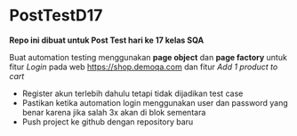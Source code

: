 # PostTestD17
**Repo ini dibuat untuk Post Test hari ke 17 kelas SQA**

Buat automation testing menggunakan **page object** dan **page factory** untuk fitur _Login_ pada web https://shop.demoqa.com dan fitur _Add 1 product to cart_

- Register akun terlebih dahulu tetapi tidak dijadikan test case
- Pastikan ketika automation login menggunakan user dan password yang benar karena jika salah 3x akan di blok sementara
- Push project ke github dengan repository baru
